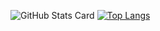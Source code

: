 ![GitHub Stats Card](https://github-readme-stats.vercel.app/api?username=yohei-freelance&theme=radical)
[![Top Langs](https://github-readme-stats.vercel.app/api/top-langs/?username=yohei-freelance&langs_count=8)](https://github.com/anuraghazra/github-readme-stats)
